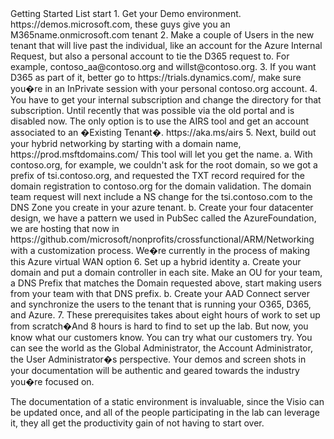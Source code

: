 </H1>Getting Started </H1>
List start
1.	Get your Demo environment.  https://demos.microsoft.com, these guys give you an M365name.onmicrosoft.com tenant
2.	Make a couple of Users in the new tenant that will live past the individual, like an account for the Azure Internal Request, but also a personal account to tie the D365 request to.  For example, contoso_aa@contoso.org and willst@contoso.org. 
3.	If you want D365 as part of it, better go to https://trials.dynamics.com/, make sure you�re in an InPrivate session with your personal contoso.org account.  
4.	You have to get your internal subscription and change the directory for that subscription.  Until recently that was possible via the old portal and is disabled now.  The only option is to use the AIRS tool and get an account associated to an �Existing Tenant�.  https://aka.ms/airs
5.	Next, build out your hybrid networking by starting with a domain name, https://prod.msftdomains.com/  This tool will let you get the name.  
a.	With contoso.org, for example, we couldn't ask for the root domain, so we got a prefix of tsi.contoso.org, and requested the TXT record required for the domain registration to contoso.org for the domain validation.  The domain team request will next include a NS change for the tsi.contoso.com to the DNS Zone you create in your azure tenant.
b.	Create your four datacenter design, we have a pattern we used in PubSec called the AzureFoundation, we are hosting that now in https://github.com/microsoft/nonprofits/crossfunctional/ARM/Networking with a customization process.  We�re currently in the process of making this Azure virtual WAN option
6.	Set up a hybrid identity
a.	Create your domain and put a domain controller in each site.  Make an OU for your team, a DNS Prefix that matches the Domain requested above, start making users from your team with that DNS prefix.
b.	Create your AAD Connect server and synchronize the users to the tenant that is running your O365, D365, and Azure.
7.	These prerequisites takes about eight hours of work to set up from scratch�And 8 hours is hard to find to set up the lab.  But now, you know what our customers know.  You can try what our customers try.  You can see the world as the Global Administrator, the Account Administrator, the User Administrator�s perspective.  Your demos and screen shots in your documentation will be authentic and geared towards the industry you�re focused on.

The documentation of a static environment is invaluable, since the Visio can be updated once, and all of the people participating in the lab can leverage it, they all get the productivity gain of not having to start over.

